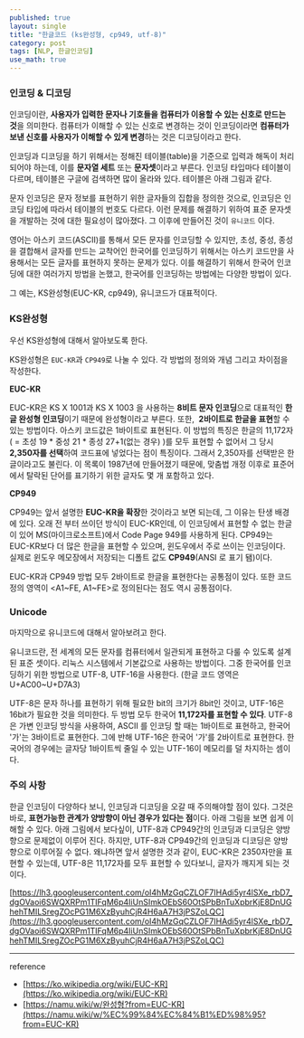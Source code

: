 ```yaml
---
published: true
layout: single
title: "한글코드 (ks완성형, cp949, utf-8)"
category: post
tags: [NLP, 한글인코딩]
use_math: true
---
```


### 인코딩 & 디코딩

인코딩이란, **사용자가 입력한 문자나 기호들을 컴퓨터가 이용할 수 있는 신호로 만드는 것**을 의미한다. 컴퓨터가 이해할 수 있는 신호로 변경하는 것이 인코딩이라면 **컴퓨터가 보낸 신호를 사용자가 이해할 수 있게 변경**하는 것은 디코딩이라고 한다.

인코딩과 디코딩을 하기 위해서는 정해진 테이블(table)을 기준으로 입력과 해독이 처리되어야 하는데, 이를 **문자열 세트** 또는 **문자셋**이라고 부른다. 인코딩 타입마다 테이블이 다르며, 테이블은 구글에 검색하면 많이 올라와 있다. 테이블은 아래 그림과 같다. 

문자 인코딩은 문자 정보를 표현하기 위한 글자들의 집합을 정의한 것으로, 인코딩은 인코딩 타입에 따라서 테이블의 번호도 다르다. 이런 문제를 해결하기 위하여 표준 문자셋을 개발하는 것에 대한 필요성이 많아졌다. 그 이후에 만들어진 것이 `유니코드` 이다.

영어는 아스키 코드(ASCII)를 통해서 모든 문자를 인코딩할 수 있지만, 초성, 중성, 종성을 결합해서 글자를 만드는 교착어인 한국어를 인코딩하기 위해서는 아스키 코드만을 사용해서는 모든 글자를 표현하지 못하는 문제가 있다. 이를 해결하기 위해서 한국어 인코딩에 대한 여러가지 방법을 논했고, 한국어를 인코딩하는 방법에는 다양한 방법이 있다.

그 예는, KS완성형(EUC-KR, cp949), 유니코드가 대표적이다.

### KS완성형

우선 KS완성형에 대해서 알아보도록 한다.

KS완성형은 `EUC-KR`과 `CP949`로 나눌 수 있다. 각 방법의 정의와 개념 그리고 차이점을 작성한다. 

**EUC-KR**

EUC-KR은 KS X 1001과 KS X 1003 을 사용하는 **8비트 문자 인코딩**으로 대표적인 **한글 완성형 인코딩**이기 때문에 완성형이라고 부른다. 또한,  **2바이트로 한글을 표현**할 수 있는 방법이다. 아스키 코드값은 1바이트로 표현된다. 이 방법의 특징은 한글의 11,172자( = 초성 19 * 중성 21 * 종성 27+1(없는 경우) )를 모두 표현할 수 없어서 그 당시 **2,350자를 선택**하여 코드표에 넣었다는 점이 특징이다. 그래서 2,350자를 선택받은 한글이라고도 불린다. 이 목록이 1987년에 만들어졌기 때문에, 맞춤법 개정 이후로 표준어에서 탈락된 단어를 표기하기 위한 글자도 몇 개 포함하고 있다.

**CP949**

CP949는 앞서 설명한 **EUC-KR을 확장**한 것이라고 보면 되는데, 그 이유는 탄생 배경에 있다. 오래 전 부터 쓰이던 방식이 EUC-KR인데, 이 인코딩에서 표현할 수 없는 한글이 있어 MS(마이크로소프트)에서 Code Page 949를 사용하게 된다. CP949는 EUC-KR보다 더 많은 한글을 표현할 수 있으며, 윈도우에서 주로 쓰이는 인코딩이다. 실제로 윈도우 메모장에서 저장되는 디폴트 값도 **CP949**(ANSI 로 표기 됌)이다. 

EUC-KR과 CP949 방법 모두 2바이트로 한글을 표현한다는 공통점이 있다. 또한 코드 정의 영역이 <A1~FE, A1~FE>로 정의된다는 점도 역시 공통점이다.

### Unicode

마지막으로 유니코드에 대해서 알아보려고 한다.

유니코드란, 전 세계의 모든 문자를 컴퓨터에서 일관되게 표현하고 다룰 수 있도록 설계된 표준 셋이다. 리눅스 시스템에서 기본값으로 사용하는 방법이다. 그중 한국어를 인코딩하기 위한 방법으로 UTF-8, UTF-16을 사용한다. (한글 코드 영역은 U+AC00~U+D7A3)

UTF-8은 문자 하나를 표현하기 위해 필요한 bit의 크기가 8bit인 것이고, UTF-16은 16bit가 필요한 것을 의미한다. 두 방법 모두 한국어 **11,172자를 표현할 수 있다**. UTF-8은 가변 인코딩 방식을 사용하여, ASCII 를 인코딩 할 때는 1바이트로 표현하고, 한국어 '가'는 3바이트로 표현한다. 그에 반해 UTF-16은 한국어 '가'를 2바이트로 표현한다. 한국어의 경우에는 글자당 1바이트씩 줄일 수 있는 UTF-16이 메모리를 덜 차지하는 셈이다.

### 주의 사항

한글 인코딩이 다양하다 보니, 인코딩과 디코딩을 오갈 때 주의해야할 점이 있다. 그것은 바로, **표현가능한 관계가 양방향이 아닌 경우가 있다는 점**이다. 아래 그림을 보면 쉽게 이해할 수 있다. 아래 그림에서 보다싶이, UTF-8과 CP949간의 인코딩과 디코딩은 양방향으로 문제없이 이루어 진다. 하지만, UTF-8과 CP949간의 인코딩과 디코딩은 양방향으로 이루어질 수 없다. 왜냐하면 앞서 설명한 것과 같이, EUC-KR은 2350자만을 표현할 수 있는데, UTF-8은 11,172자를 모두 표현할 수 있다보니, 글자가 깨지게 되는 것이다.

[https://lh3.googleusercontent.com/oI4hMzGqCZLOF7IHAdi5yr4lSXe_rbD7_dgOVaoi6SWQXRPm1TIFqM6p4IiUnSImkOEbS60OtSPbBnTuXpbrKjE8DnUGhehTMILSregZOcPG1M6XzByuhCjR4H6aA7H3jPSZoLQC](https://lh3.googleusercontent.com/oI4hMzGqCZLOF7IHAdi5yr4lSXe_rbD7_dgOVaoi6SWQXRPm1TIFqM6p4IiUnSImkOEbS60OtSPbBnTuXpbrKjE8DnUGhehTMILSregZOcPG1M6XzByuhCjR4H6aA7H3jPSZoLQC)

---

reference

- [https://ko.wikipedia.org/wiki/EUC-KR](https://ko.wikipedia.org/wiki/EUC-KR)
- [https://namu.wiki/w/완성형?from=EUC-KR](https://namu.wiki/w/%EC%99%84%EC%84%B1%ED%98%95?from=EUC-KR)
